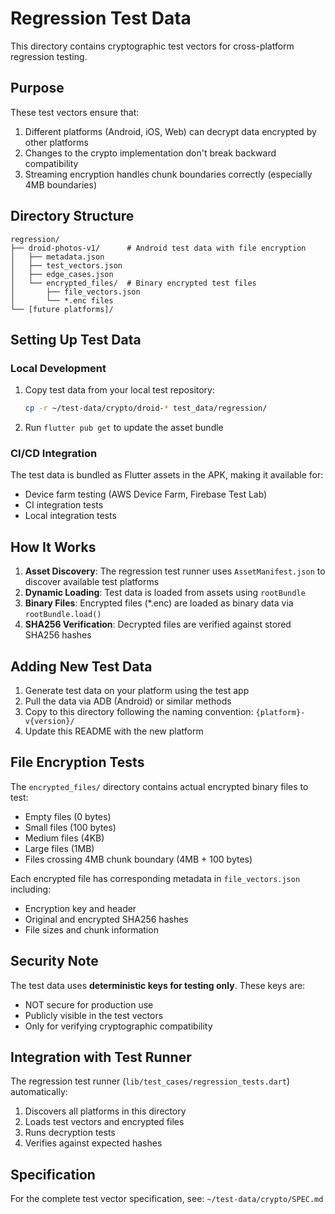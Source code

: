 # Regression Test Data

This directory contains cryptographic test vectors for cross-platform regression testing.

## Purpose

These test vectors ensure that:
1. Different platforms (Android, iOS, Web) can decrypt data encrypted by other platforms
2. Changes to the crypto implementation don't break backward compatibility
3. Streaming encryption handles chunk boundaries correctly (especially 4MB boundaries)

## Directory Structure

```
regression/
├── droid-photos-v1/      # Android test data with file encryption
│   ├── metadata.json
│   ├── test_vectors.json
│   ├── edge_cases.json
│   └── encrypted_files/  # Binary encrypted test files
│       ├── file_vectors.json
│       └── *.enc files
└── [future platforms]/
```

## Setting Up Test Data

### Local Development

1. Copy test data from your local test repository:
   ```bash
   cp -r ~/test-data/crypto/droid-* test_data/regression/
   ```

2. Run `flutter pub get` to update the asset bundle

### CI/CD Integration

The test data is bundled as Flutter assets in the APK, making it available for:
- Device farm testing (AWS Device Farm, Firebase Test Lab)
- CI integration tests
- Local integration tests

## How It Works

1. **Asset Discovery**: The regression test runner uses `AssetManifest.json` to discover available test platforms
2. **Dynamic Loading**: Test data is loaded from assets using `rootBundle`
3. **Binary Files**: Encrypted files (*.enc) are loaded as binary data via `rootBundle.load()`
4. **SHA256 Verification**: Decrypted files are verified against stored SHA256 hashes

## Adding New Test Data

1. Generate test data on your platform using the test app
2. Pull the data via ADB (Android) or similar methods
3. Copy to this directory following the naming convention: `{platform}-v{version}/`
4. Update this README with the new platform

## File Encryption Tests

The `encrypted_files/` directory contains actual encrypted binary files to test:
- Empty files (0 bytes)
- Small files (100 bytes)
- Medium files (4KB)
- Large files (1MB)
- Files crossing 4MB chunk boundary (4MB + 100 bytes)

Each encrypted file has corresponding metadata in `file_vectors.json` including:
- Encryption key and header
- Original and encrypted SHA256 hashes
- File sizes and chunk information

## Security Note

The test data uses **deterministic keys for testing only**. These keys are:
- NOT secure for production use
- Publicly visible in the test vectors
- Only for verifying cryptographic compatibility

## Integration with Test Runner

The regression test runner (`lib/test_cases/regression_tests.dart`) automatically:
1. Discovers all platforms in this directory
2. Loads test vectors and encrypted files
3. Runs decryption tests
4. Verifies against expected hashes

## Specification

For the complete test vector specification, see: `~/test-data/crypto/SPEC.md`
